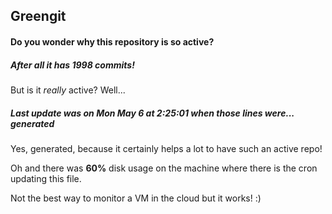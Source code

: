 ## Greengit

#### Do you wonder why this repository is so active?

##### After all it has 1998 commits!

But is it *really* active? Well...

##### Last update was on Mon May 6 at 2:25:01 when those lines were... generated

Yes, generated, because it certainly helps a lot to have such an active repo!

Oh and there was **60%** disk usage on the machine
where there is the cron updating this file.

Not the best way to monitor a VM in the cloud but it works! :)
